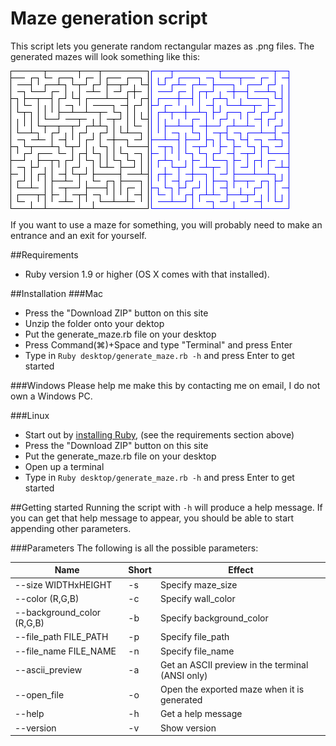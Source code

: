 # Maze generation script

This script lets you generate random rectangular mazes as .png files. The generated mazes will look something like this:

![maze 1](https://github.com/emilbonnek/generate_maze/blob/master/mazes/1.png)
![maze 2](https://github.com/emilbonnek/generate_maze/blob/master/mazes/2.png)

If you want to use a maze for something, you will probably need to make an entrance and an exit for yourself.

##Requirements
*   Ruby version 1.9 or higher (OS X comes with that installed). 

##Installation
###Mac
*   Press the "Download ZIP" button on this site
*   Unzip the folder onto your dektop
*   Put the generate_maze.rb file on your desktop
*   Press Command(⌘)+Space and type "Terminal" and press Enter
*   Type in `Ruby desktop/generate_maze.rb -h` and press Enter to get started

###Windows
Please help me make this by contacting me on email, I do not own a Windows PC.

###Linux
*   Start out by [installing Ruby](https://www.ruby-lang.org/en/documentation/installation/), (see the requirements section above)
*   Press the "Download ZIP" button on this site
*   Put the generate_maze.rb file on your desktop
*   Open up a terminal
*   Type in `Ruby desktop/generate_maze.rb -h` and press Enter to get started

##Getting started
Running the script with `-h` will produce a help message. If you can get that help message to appear, you should be able to start appending other parameters. 

###Parameters
The following is all the possible parameters:

| Name                       | Short | Effect                                           |
|----------------------------|-------|--------------------------------------------------|
| --size WIDTHxHEIGHT        | -s    | Specify maze_size                                |
| --color (R,G,B)            | -c    | Specify wall_color                               |
| --background_color (R,G,B) | -b    | Specify background_color                         |
| --file_path FILE_PATH      | -p    | Specify file_path                                |
| --file_name FILE_NAME      | -n    | Specify file_name                                |
| --ascii_preview            | -a    | Get an ASCII preview in the terminal (ANSI only) |
| --open_file                | -o    | Open the exported maze when it is generated      |
| --help                     | -h    | Get a help message                               |
| --version                  | -v    | Show version                                     |